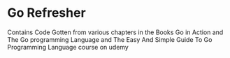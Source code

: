 # Go Refresher
Contains Code Gotten from various chapters in the Books Go in Action and The Go programming Language and The Easy And Simple Guide To Go Programming Language course on udemy